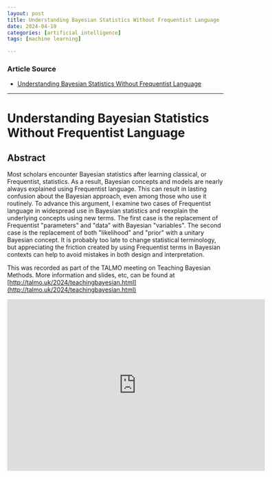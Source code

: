 ```yaml
---
layout: post
title: Understanding Bayesian Statistics Without Frequentist Language 
date: 2024-04-19
categories: [artificial intelligence]
tags: [machine learning]

---
```


### Article Source


* [Understanding Bayesian Statistics Without Frequentist Language](https://www.youtube.com/watch?v=oHWNexYPFTY)

---



# Understanding Bayesian Statistics Without Frequentist Language  

## Abstract
Most scholars encounter Bayesian statistics after learning classical, or Frequentist, statistics. As a result, Bayesian concepts and models are nearly always explained using Frequentist language. This can result in lasting confusion about the Bayesian approach, even among those who use it routinely. To advance this argument, I examine two cases of Frequentist language in widespread use in Bayesian statistics and reexplain the underlying concepts using new terms. The first case is the replacement of Frequentist "parameters" and "data" with Bayesian "variables". The second case is the replacement of both "likelihood" and "prior" with a unitary Bayesian concept. It is probably too late to change statistical terminology, but appreciating the friction created by using Frequentist terms in Bayesian contexts can help to avoid mistakes in both design and interpretation.

This was recorded as part of the TALMO meeting on Teaching Bayesian Methods.
More information and slides, etc, can be found at [http://talmo.uk/2024/teachingbayesian.html](http://talmo.uk/2024/teachingbayesian.html)


<iframe width="600" height="400" src="https://www.youtube.com/embed/oHWNexYPFTY?si=VNhTQWcrHC0nFSVt" title="YouTube video player" frameborder="0" allow="accelerometer; autoplay; clipboard-write; encrypted-media; gyroscope; picture-in-picture; web-share" referrerpolicy="strict-origin-when-cross-origin" allowfullscreen></iframe>

